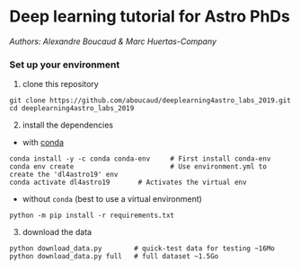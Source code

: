 # Deep learning tutorial for Astro PhDs

_Authors: Alexandre Boucaud & Marc Huertas-Company_

### Set up your environment

1. clone this repository
  ```
  git clone https://github.com/aboucaud/deeplearning4astro_labs_2019.git
  cd deeplearning4astro_labs_2019
  ```
  
2. install the dependencies
  - with [conda](https://www.anaconda.com/download/)
  ```
  conda install -y -c conda conda-env     # First install conda-env
  conda env create                        # Use environment.yml to create the 'dl4astro19' env
  conda activate dl4astro19       # Activates the virtual env
  ```
  - without `conda` (best to use a virtual environment)
  ```
  python -m pip install -r requirements.txt
  ```

3. download the data
  ```
  python download_data.py        # quick-test data for testing ~16Mo
  python download_data.py full   # full dataset ~1.5Go
  ```


